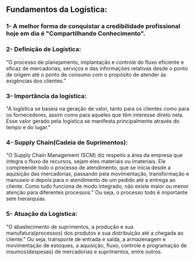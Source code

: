 ## Fundamentos da Logística:

### 1- A melhor forma de conquistar a credibilidade profissional hoje em dia é "Compartilhando Conhecimento".

### 2- Definição de Logística:

“O processo de planejamento, implantação e controle do fluxo eficiente e eficaz de mercadorias, serviços e das informações relativas desde o ponto de origem até o ponto de
consumo com o propósito de atender às exigências dos clientes.”

### 3- Importância da logística: 

"A logística se baseia na geração de valor, tanto para os clientes como para os fornecedores, assim como para aqueles que têm interesse direto nela. Esse valor gerado pela logística se manifesta principalmente através do tempo e do lugar."

### 4- Supply Chain(Cadeia de Suprimentos):

"O Supply Chain Management (SCM) diz respeito a área da empresa que integra o fluxo de recursos, sejam eles materiais ou imateriais. Ele compreende todo o processo de atendimento, que se inicia desde a aquisição das mercadorias, passando pela movimentação, transformação e manuseio e depois para o atendimento de um pedido até a entrega ao cliente. Como tudo funciona de modo integrado, não existe maior ou menor atenção para diferentes processos."
Ou seja, o processo todo é importante sem hierarquias.

### 5-  Atuação da Logística:

"O abastecimento de suprimentos, a produção e sua manufatura(processos) dos produtos e sua distribuição até a chegada ao cliente."
Ou seja, transporte de entrada e saída, a armazenagem e movimentação de estoques, a aquisição, fluxo, controle e programação de insumos(despesas) de mercadorias e suprimentos, entre outros.
